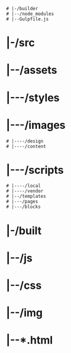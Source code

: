 <!-- BASIC STRUCTURE -->
    # |-/builder
    # |--/node_modules
    # |--Gulpfile.js
# |-/src
# |--/assets
# |---/styles
# |---/images
    # |----/design
    # |----/content
# |---/scripts
    # |----/local
    # |----/vendor
    # |--/templates
    # |---/pages
    # |---/blocks
# |-/built
# |--/js
# |--/css
# |--/img
# |--*.html
